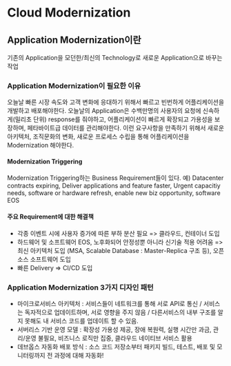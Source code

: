 # Cloud Modernization

## Application Modernization이란
기존의 Application을 모던한/최신의 Technology로 새로운 Application으로 바꾸는 작업

### Application Modernization이 필요한 이유
오늘날 빠른 시장 속도와 고객 변화에 응대하기 위해서 빠르고 빈번하게 어플리케이션을 개발하고 배포해야한다.
오늘날의 Application은 수백만명의 사용자의 요청에 신속하게(밀리초 단위) response를 줘야하고, 어플리케이션이 빠르게 확장되고 가용성을 보장하며, 페타바이트급 데이터를 관리해야한다.
이런 요구사항을 만족하기 위해서 새로운 아키텍처, 조직문화의 변화, 새로운 프로세스 수립을 통해 어플리케이션을 Modernization 해야한다.
#### Modernization Triggering
Modernization Triggering하는 Business Requirement들이 있다.
예) Datacenter contracts expiring, Deliver applications and feature faster, Urgent capacitiy needs, software or hardware refresh, enable new biz opportunity, software EOS
#### 주요 Requirement에  대한 해결책
* 각종 이벤트 시에 사용자 증가에 따른 부하 분산 필요 => 클라우드, 컨테이너 도입
* 하드웨어 및 소프트웨어 EOS, 노후화되어 안정성뿐 아니라 신기술 적용 어려움 => 최신 아키텍처 도입 (MSA, Scalable Database : Master-Replica 구조 등), 오픈 소스 소프트웨어 도입
* 빠른 Delivery => CI/CD 도입

### Application Modernization 3가지 디자인 패턴
* 마이크로서비스 아키텍처 : 서비스들이 네트워크를 통해 서로 API로 통신 / 서비스는 독자적으로 업데이트하며, 서로 영향을 주지 않음 / 다른서비스의 내부 구조를 알지 못해도 내 서비스 코드를 업데이트 할 수 있음. 
* 서버리스 기반 운영 모델 : 확장성 가용성 제공, 장애 복원력, 실행 시간만 과금, 관리/운영 불필요, 비즈니스 로직만 집중, 클라우드 네이티브 서비스 활용
* 데브옵스 자동화 배포 방식 : 소스 코드 저장소부터 패키지 빌드, 테스트, 배포 및 모니터링까지 전 과정에 대해 자동화! 